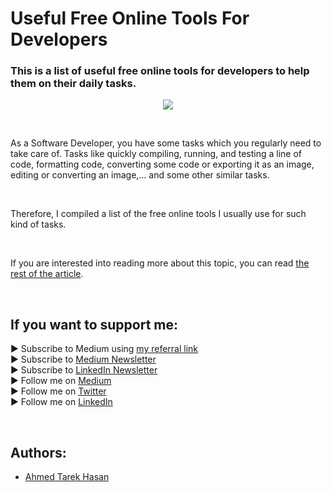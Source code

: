 <link rel="canonical" href="https://www.developmentsimplyput.com/post/useful-free-online-tools-for-developers" />

# Useful Free Online Tools For Developers
### This is a list of useful free online tools for developers to help them on their daily tasks.

<p align="center">
  <img src="https://static.wixstatic.com/media/488a99_97ad0b5df506426aa5b320cd73fa962d~mv2.png">
</p>

<br/>

<p>
As a Software Developer, you have some tasks which you regularly need to take care of. Tasks like quickly compiling, running, and testing a line of code, formatting code, converting some code or exporting it as an image, editing or converting an image,… and some other similar tasks.
</p>

<br/>

<p>
Therefore, I compiled a list of the free online tools I usually use for such kind of tasks.
</p>

<br/>

If you are interested into reading more about this topic, you can read [the rest of the article][Article]. 

<br/>

## If you want to support me:
▶ Subscribe to Medium using [my referral link][Membership]<br/>
▶ Subscribe to [Medium Newsletter][Subscribe]<br/>
▶ Subscribe to [LinkedIn Newsletter][Newsletter]<br/>
▶ Follow me on [Medium][Blog]<br/>
▶ Follow me on [Twitter][Twitter]<br/>
▶ Follow me on [LinkedIn][LinkedIn]

<br/>

## Authors:
* [Ahmed Tarek Hasan]


[Ahmed Tarek Hasan]: https://medium.com/@eng_ahmed.tarek
[Blog]: https://medium.com/@eng_ahmed.tarek
[Membership]: https://medium.com/@eng_ahmed.tarek/membership
[Subscribe]: https://medium.com/subscribe/@eng_ahmed.tarek
[Twitter]: https://twitter.com/AhmedTarekHasa1
[LinkedIn]: https://www.linkedin.com/in/atarekhasan/
[Friend Links]: https://www.linkedin.com/feed/update/urn:li:activity:6866082670108143616/
[Newsletter]: https://www.linkedin.com/newsletters/development-simply-put-6866647119655247872/
[Article]: https://www.developmentsimplyput.com/post/useful-free-online-tools-for-developers
